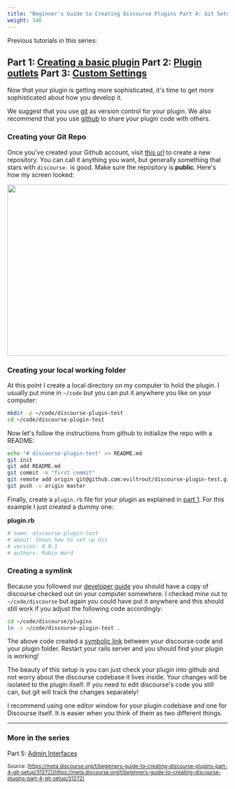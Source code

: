 ```yaml
---
title: "Beginner's Guide to Creating Discourse Plugins Part 4: Git Setup"
weight: 340
---
```


Previous tutorials in this series:

Part 1: [Creating a basic plugin](http://learndiscourse.org/beginners-guide-to-creating-discourse-plugins)
Part 2: [Plugin outlets](http://learndiscourse.org/beginners-guide-to-creating-discourse-plugins-part-2-plugin-outlets)
Part 3: [Custom Settings](http://learndiscourse.org/beginners-guide-to-creating-discourse-plugins-part-3-custom-settings)
---

Now that your plugin is getting more sophisticated, it's time to get more sophisticated about how you develop it.

We suggest that you use [git](https://git-scm.com/) as version control for your plugin. We also recommend that you use [github](https://github.com) to share your plugin code with others. 

### Creating your Git Repo

Once you've created your Github account, visit [this url](https://github.com/new) to create a new repository. You can call it anything you want, but generally something that stars with `discourse-` is good. Make sure the repository is **public**. Here's how my screen looked:

<img src="//discourse-meta.s3-us-west-1.amazonaws.com/original/3X/3/8/38c2d794af363a8a9840cddc5ac8d92a24374b12.png" width="690" height="390"> 

### Creating your local working folder

At this point I create a local directory on my computer to hold the plugin. I usually put mine in `~/code` but you can put it anywhere you like on your computer:

```sh
mkdir -p ~/code/discourse-plugin-test
cd ~/code/discourse-plugin-test
```
Now let's follow the instructions from github to initialize the repo with a README:

```sh
echo "# discourse-plugin-test" >> README.md
git init
git add README.md
git commit -m "first commit"
git remote add origin git@github.com:eviltrout/discourse-plugin-test.git
git push -u origin master
```

Finally, create a `plugin.rb` file for your plugin as explained in [part 1](http://learndiscourse.org/beginners-guide-to-creating-discourse-plugins). For this example I just created a dummy one:

**plugin.rb**
```ruby
# name: discourse-plugin-test
# about: Shows how to set up Git
# version: 0.0.1
# authors: Robin Ward
```

### Creating a symlink

Because you followed our [developer guide](http://blog.discourse.org/2013/04/discourse-as-your-first-rails-app/) you should have a copy of discourse checked out on your computer somewhere. I checked mine out to `~/code/discourse` but again you could have put it anywhere and this should still work if you adjust the following code accordingly:

```sh
cd ~/code/discourse/plugins
ln -s ~/code/discourse-plugin-test .
```

The above code created a [symbolic link](https://en.wikipedia.org/wiki/Symbolic_link) between your discourse code and your plugin folder. Restart your rails server and you should find your plugin is working!

The beauty of this setup is you can just check your plugin into github and not worry about the discourse codebase it lives inside. Your changes will be isolated to the plugin itself. If you need to edit discourse's code you still can, but git will track the changes separately!

I recommend using one editor window for your plugin codebase and one for Discourse itself. It is easier when you think of them as two different things.

---
### More in the series

Part 5: [Admin Interfaces](http://learndiscourse.org/beginners-guide-to-creating-discourse-plugins-part-5-admin-interfaces)

<small class="documentation-source">Source: [https://meta.discourse.org/t/beginners-guide-to-creating-discourse-plugins-part-4-git-setup/31272](https://meta.discourse.org/t/beginners-guide-to-creating-discourse-plugins-part-4-git-setup/31272)</small>
